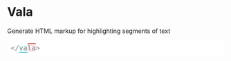 # Vala
Generate HTML markup for highlighting segments of text

<div style="color: gray; background-color: white; padding: 0.5rem; font-family: monospace; font-size: 16px;">
  &lt;/<span style="border-bottom: 1px solid #0aa; background-color: #eff;">va</span><span style="border-top: 1px solid #a00; background-color: #fee;">la</span>&gt;
</div>
